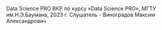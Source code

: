 Data Science PRO
ВКР по курсу «Data Science PRO», МГТУ им.Н.Э.Баумана, 2023 г.
Слушатель - Виноградов Максим Александрович
